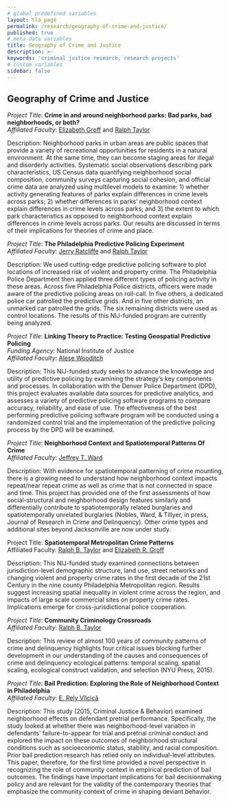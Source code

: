```yaml
---
# global predefined variables
layout: tla_page
permalink: /research/geography-of-crime-and-justice/
published: true
# meta-data variables
title: Geography of Crime and Justice
description: >-
keywords: 'criminal justice research, research projects'
# custom variables
sidebar: false
---
```

## Geography of Crime and Justice

_Project Title_: **Crime in and around neighborhood parks: Bad parks, bad neighborhoods, or both?** <br>
_Affiliated Faculty_: [Elizabeth Groff](https://liberalarts.temple.edu/academics/faculty/groff-elizabeth) and [Ralph Taylor](https://liberalarts.temple.edu/academics/faculty/taylor-ralph) <br>

Description: Neighborhood parks in urban areas are public spaces that provide a variety of recreational opportunities for residents in a natural environment. At the same time, they can become staging areas for illegal and disorderly activities. Systematic social observations describing park characteristics, US Census data quantifying neighborhood social composition, community surveys capturing social cohesion, and official crime data are analyzed using multilevel models to examine: 1) whether activity generating features of parks explain differences in crime levels across parks; 2) whether differences in parks’ neighborhood context explain differences in crime levels across parks; and 3) the extent to which park characteristics as opposed to neighborhood context explain differences in crime levels across parks. Our results are discussed in terms of their implications for theories of crime and place.
 
_Project Title_: **The Philadelphia Predictive Policing Experiment** <br>
_Affiliated Faculty_: [Jerry Ratcliffe](https://liberalarts.temple.edu/academics/faculty/ratcliffe-jerry) and [Ralph Taylor](https://liberalarts.temple.edu/academics/faculty/taylor-ralph) <br>

Description: We used cutting-edge predictive policing software to plot locations of increased risk of violent and property crime. The Philadelphia Police Department then applied three different types of policing activity in these areas. Across five Philadelphia Police districts, officers were made aware of the predictive policing areas on roll-call. In five others, a dedicated police car patrolled the predictive grids. And in five other districts, an unmarked car patrolled the grids. The six remaining districts were used as control locations. The results of this NIJ-funded program are currently being analyzed.
 
_Project Title_: **Linking Theory to Practice: Testing Geospatial Predictive Policing** <br>
_Funding Agency_: National Institute of Justice</br>
_Affiliated Faculty_: [Alese Wooditch](https://liberalarts.temple.edu/academics/faculty/wooditch-alese) <br>

Description: This NIJ-funded study seeks to advance the knowledge and utility of predictive policing by examining the strategy’s key components and processes. In collaboration with the Denver Police Department (DPD), this project evaluates available data sources for predictive analytics, and assesses a variety of predictive policing software programs to compare accuracy, reliability, and ease of use. The effectiveness of the best performing predictive policing software program will be conducted using a randomized control trial and the implementation of the predictive policing process by the DPD will be examined.
 
_Project Title_: **Neighborhood Context and Spatiotemporal Patterns Of Crime** <br>
_Affiliated Faculty_: [Jeffrey T. Ward](https://liberalarts.temple.edu/academics/faculty/ward-jeffrey-t) <br>

Description: With evidence for spatiotemporal patterning of crime mounting, there is a growing need to understand how neighborhood context impacts repeat/near repeat crime as well as crime that is not connected in space and time. This project has provided one of the first assessments of how social-structural and neighborhood design features similarly and differentially contribute to spatiotemporally related burglaries and spatiotemporally unrelated burglaries (Nobles, Ward, & Tillyer, in press, Journal of Research in Crime and Delinquency). Other crime types and additional sites beyond Jacksonville are now under study.
 
Project Title: **Spatiotemporal Metropolitan Crime Patterns** <br>
Affiliated Faculty: [Ralph B. Taylor](https://liberalarts.temple.edu/academics/faculty/taylor-ralph) and [Elizabeth R. Groff](https://liberalarts.temple.edu/academics/faculty/groff-elizabeth) <br>

Description: This NIJ-funded study examined connections between jurisdiction-level demographic structure, land use, street networks and changing violent and property crime rates in the first decade of the 21st Century in the nine county Philadelphia Metropolitan region. Results suggest increasing spatial inequality in violent crime across the region, and impacts of large scale commercial sites on property crime rates. Implications emerge for cross-jurisdictional police cooperation.
 
_Project Title_: **Community Criminology Crossroads** <br>
_Affiliated Faculty_: [Ralph B. Taylor](https://liberalarts.temple.edu/academics/faculty/taylor-ralph) <br>

Description: This review of almost 100 years of community patterns of crime and delinquency highlights four critical issues blocking further development in our understanding of the causes and consequences of crime and delinquency ecological patterns: temporal scaling, spatial scaling, ecological construct validation, and selection (NYU Press, 2015).
  
_Project Title_: **Bail Prediction: Exploring the Role of Neighborhood Context in Philadelphia** <br>
_Affiliated Faculty_: [E. Rely Vîlcică](https://liberalarts.temple.edu/academics/faculty/v-lcic-e-rely) <br>

Description: This study (2015, Criminal Justice & Behavior) examined neighborhood effects on defendant pretrial performance. Specifically, the study looked at whether there was neighborhood-level variation in defendants’ failure-to-appear for trial and pretrial criminal conduct and explored the impact on these outcomes of neighborhood structural conditions such as socioeconomic status, stability, and racial composition. Prior bail prediction research has relied only on individual-level attributes. This paper, therefore, for the first time provided a novel perspective in recognizing the role of community context in empirical prediction of bail outcomes. The findings have important implications for bail decisionmaking policy and are relevant for the validity of the contemporary theories that emphasize the community context of crime in shaping deviant behavior.
